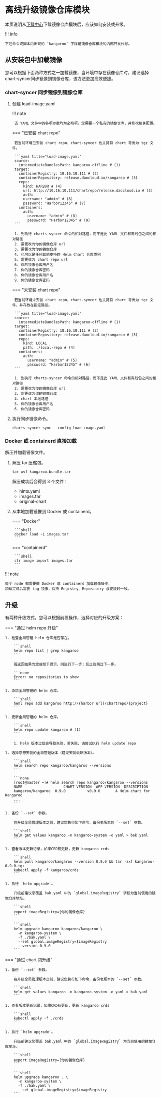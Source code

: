 # 离线升级镜像仓库模块

本页说明从[下载中心](../../download/dce5.md)下载镜像仓库模块后，应该如何安装或升级。

!!! info

    下述命令或脚本内出现的 `kangaroo` 字样是镜像仓库模块的内部开发代号。

## 从安装包中加载镜像

您可以根据下面两种方式之一加载镜像，当环境中存在镜像仓库时，建议选择chart-syncer同步镜像到镜像仓库，该方法更加高效便捷。

### chart-syncer 同步镜像到镜像仓库

1. 创建 load-image.yaml

    !!! note  

        该 YAML 文件中的各项参数均为必填项。您需要一个私有的镜像仓库，并修改相关配置。

    === "已安装 chart repo"

        若当前环境已安装 chart repo，chart-syncer 也支持将 chart 导出为 tgz 文件。

        ```yaml title="load-image.yaml"
        source:
          intermediateBundlesPath: kangaroo-offline # (1)
        target:
          containerRegistry: 10.16.10.111 # (2)
          containerRepository: release.daocloud.io/kangaroo # (3)
          repo:
            kind: HARBOR # (4)
            url: http://10.16.10.111/chartrepo/release.daocloud.io # (5)
            auth:
            username: "admin" # (6)
            password: "Harbor12345" # (7)
          containers:
            auth:
              username: "admin" # (8)
              password: "Harbor12345" # (9)
        ```

        1. 到执行 charts-syncer 命令的相对路径，而不是此 YAML 文件和离线包之间的相对路径
        2. 需更改为你的镜像仓库 url
        3. 需更改为你的镜像仓库
        4. 也可以是任何其他支持的 Helm Chart 仓库类别
        5. 需更改为 chart repo url
        6. 你的镜像仓库用户名
        7. 你的镜像仓库密码
        8. 你的镜像仓库用户名
        9. 你的镜像仓库密码

    === "未安装 chart repo"

        若当前环境未安装 chart repo，chart-syncer 也支持将 chart 导出为 tgz 文件，并存放在指定路径。

        ```yaml title="load-image.yaml"
        source:
          intermediateBundlesPath: kangaroo-offline # (1)
        target:
          containerRegistry: 10.16.10.111 # (2)
          containerRepository: release.daocloud.io/kangaroo # (3)
          repo:
            kind: LOCAL
            path: ./local-repo # (4)
          containers:
            auth:
              username: "admin" # (5)
              password: "Harbor12345" # (6)
        ```

        1. 到执行 charts-syncer 命令的相对路径，而不是此 YAML 文件和离线包之间的相对路径
        2. 需更改为你的镜像仓库 url
        3. 需更改为你的镜像仓库
        4. chart 本地路径
        5. 你的镜像仓库用户名
        6. 你的镜像仓库密码

1. 执行同步镜像命令。

    ```shell
    charts-syncer sync --config load-image.yaml
    ```

### Docker 或 containerd 直接加载

解压并加载镜像文件。

1. 解压 tar 压缩包。

    ```shell
    tar xvf kangaroo.bundle.tar
    ```

    解压成功后会得到 3 个文件：

    - hints.yaml
    - images.tar
    - original-chart

2. 从本地加载镜像到 Docker 或 containerd。

    === "Docker"

        ```shell
        docker load -i images.tar
        ```

    === "containerd"

        ```shell
        ctr image import images.tar
        ```

!!! note

    每个 node 都需要做 Docker 或 containerd 加载镜像操作，
    加载完成后需要 tag 镜像，保持 Registry、Repository 与安装时一致。

## 升级

有两种升级方式。您可以根据前置操作，选择对应的升级方案：

=== "通过 helm repo 升级"

    1. 检查全局管理 helm 仓库是否存在。

        ```shell
        helm repo list | grep kangaroo
        ```

        若返回结果为空或如下提示，则进行下一步；反之则跳过下一步。

        ```none
        Error: no repositories to show
        ```

    1. 添加全局管理的 helm 仓库。

        ```shell
        heml repo add kangaroo http://{harbor url}/chartrepo/{project}
        ```

    1. 更新全局管理的 helm 仓库。

        ```shell
        helm repo update kangaroo # (1)
        ```

        1. helm 版本过低会导致失败，若失败，请尝试执行 helm update repo

    1. 选择您想安装的全局管理版本（建议安装最新版本）。

        ```shell
        helm search repo kangaroo/kangaroo --versions
        ```

        ```none
        [root@master ~]# helm search repo kangaroo/kangaroo --versions
        NAME                   CHART VERSION  APP VERSION  DESCRIPTION
        kangaroo/kangaroo  0.9.0          v0.9.0       A Helm chart for Kangaroo
        ...
        ```

    1. 备份 `--set` 参数。

        在升级全局管理版本之前，建议您执行如下命令，备份老版本的 `--set` 参数。

        ```shell
        helm get values kangaroo -n kangaroo-system -o yaml > bak.yaml
        ```

    1. 查看版本更新记录，如果CRD有更新，更新 kangaroo crds

        ```shell
        helm pull kangaroo/kangaroo --version 0.9.0 && tar -zxf kangaroo-0.9.0.tgz
        kubectl apply -f kangaroo/crds
        ```

    1. 执行 `helm upgrade`。

        升级前建议您覆盖 bak.yaml 中的 `global.imageRegistry` 字段为当前使用的镜像仓库地址。

        ```shell
        export imageRegistry={你的镜像仓库}
        ```

        ```shell
        helm upgrade kangaroo kangaroo/kangaroo \
          -n kangaroo-system \
          -f ./bak.yaml \
          --set global.imageRegistry=$imageRegistry
          --version 0.9.0
        ```

=== "通过 chart 包升级"

    1. 备份 `--set` 参数。

        在升级全局管理版本之前，建议您执行如下命令，备份老版本的 `--set` 参数。

        ```shell
        helm get values kangaroo -n kangaroo-system -o yaml > bak.yaml
        ```

    1. 查看版本更新记录，如果CRD有更新，更新 kangaroo crds

        ```shell
        kubectl apply -f ./crds
        ```

    1. 执行 `helm upgrade`。

        升级前建议您覆盖 bak.yaml 中的 `global.imageRegistry` 为当前使用的镜像仓库地址。

        ```shell
        export imageRegistry={你的镜像仓库}
        ```

        ```shell
        helm upgrade kangaroo . \
          -n kangaroo-system \
          -f ./bak.yaml \
          --set global.imageRegistry=$imageRegistry
        ```
